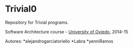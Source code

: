 Trivial0
=============

Repository for Trivial programs. 

Software Architecture course - [University of Oviedo](http://www.uniovi.es), 2014-15

Autores: 
*alejandrogarciatoriello
*Labra
*yenniRamos


